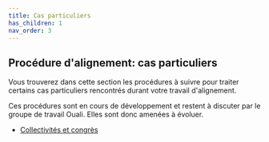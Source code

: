 ```yaml
---
title: Cas particuliers
has_children: 1
nav_order: 3
---
```


## Procédure d'alignement: cas particuliers

Vous trouverez dans cette section les procédures à suivre pour traiter certains cas particuliers
rencontrés durant votre travail d'alignement.

Ces procédures sont en cours de développement et restent à discuter par le groupe de travail Ouali.
Elles sont donc amenées à évoluer.

* [Collectivités et congrès](cas-congres.md)